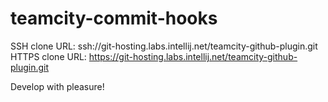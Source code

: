 teamcity-commit-hooks
======================

SSH clone URL: ssh://git-hosting.labs.intellij.net/teamcity-github-plugin.git
HTTPS clone URL: https://git-hosting.labs.intellij.net/teamcity-github-plugin.git

Develop with pleasure!